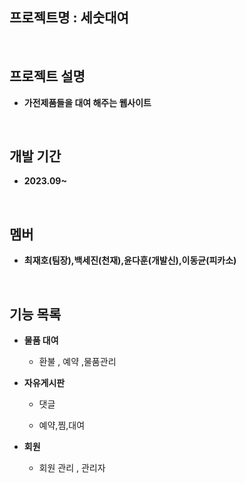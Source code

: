 ## 프로젝트명 : 세숫대여

<br>

## 프로젝트 설명 
- **가전제품들을 대여 해주는 웹사이트**

<br>

## 개발 기간 
- **2023.09~**
<br> 

## 멤버 

- **최재호(팀장),백세진(천재),윤다훈(개발신),이동균(피카소)** 

<br>

##  기능 목록 

- **물품 대여**
   - 환불 , 예약 ,물품관리
  
-  **자유게시판**
   - 댓글 

   - 예약,찜,대여

- **회원**
    
   - 회원 관리 , 관리자  
  

